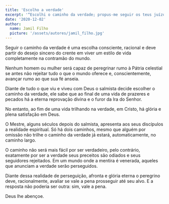 ```yaml
---
title: 'Escolho a verdade'
excerpt: '“Escolhi o caminho da verdade; propus-me seguir os teus juízos” – Salmo 119.30'
date: '2020-12-02'
author:
  name: Jamil Filho
  picture: '/assets/autores/jamil_filho.jpg'
---
```


Seguir o caminho da verdade é uma escolha consciente, racional e deve partir do desejo sincero do crente em viver um estilo de vida completamente na contramão do mundo.

Nenhum homem ou mulher será capaz de peregrinar rumo à Pátria celestial se antes não rejeitar tudo o que o mundo oferece e, conscientemente, avançar rumo ao que sua fé anseia.

Diante de tudo o que viu e viveu com Deus o salmista decide escolher o caminho da verdade, ele sabe que ao final de uma vida de prazeres e pecados há a eterna reprovação divina e o furor da Ira do Senhor.

No entanto, ao fim de uma vida trilhando na verdade, em Cristo, há glória e plena satisfação em Deus.

O Mestre, alguns séculos depois do salmista, apresenta aos seus discípulos a realidade espiritual. Só há dois caminhos, mesmo que alguém por omissão não trilhe o caminho da verdade já estará, automaticamente, no caminho largo.

O caminho não será mais fácil por ser verdadeiro, pelo contrário, exatamente por ser a verdade seus preceitos são odiados e seus seguidores rejeitados. Em um mundo onde a mentira é venerada, aqueles que anunciam a verdade serão perseguidos.

Diante dessa realidade de perseguição, afronta e glória eterna o peregrino deve, racionalmente, avaliar se vale a pena prosseguir até seu alvo. E a resposta não poderia ser outra: sim, vale a pena.

Deus lhe abençoe.